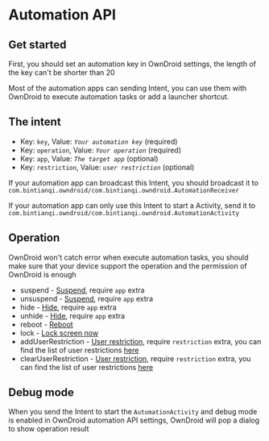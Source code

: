 # Automation API

## Get started

First, you should set an automation key in OwnDroid settings, the length of the key can't be shorter than 20

Most of the automation apps can sending Intent, you can use them with OwnDroid to execute automation tasks or add a launcher shortcut.

## The intent

- Key: `key`, Value: *`Your automation key`* (required)
- Key: `operation`, Value: *`Your operation`* (required)
- Key: `app`, Value: *`The target app`* (optional)
- Key: `restriction`, Value: *`user restriction`* (optional)

If your automation app can broadcast this Intent, you should broadcast it to `com.bintianqi.owndroid/com.bintianqi.owndroid.AutomationReceiver`

If your automation app can only use this Intent to start a Activity, send it to `com.bintianqi.owndroid/com.bintianqi.owndroid.AutomationActivity`

## Operation

OwnDroid won't catch error when execute automation tasks, you should make sure that your device support the operation and the permission of OwnDroid is enough

- suspend - [Suspend](ApplicationManager#Suspend), require `app` extra
- unsuspend - [Suspend](ApplicationManager#Suspend), require `app` extra
- hide - [Hide](ApplicationManager#Hide), require `app` extra
- unhide - [Hide](ApplicationManager#Hide), require `app` extra
- reboot - [Reboot](SystemManager#Reboot)
- lock - [Lock screen now](SystemManager#Lock-Screen-Now)
- addUserRestriction - [User restriction](UserRestriction), require `restriction` extra, you can find the list of user restrictions [here](https://developer.android.com/reference/kotlin/android/os/UserManager#constants)
- clearUserRestriction - [User restriction](UserRestriction), require `restriction` extra, you can find the list of user restrictions [here](https://developer.android.com/reference/kotlin/android/os/UserManager#constants)

## Debug mode

When you send the Intent to start the `AutomationActivity` and debug mode is enabled in OwnDroid automation API settings, OwnDroid will pop a dialog to show operation result
